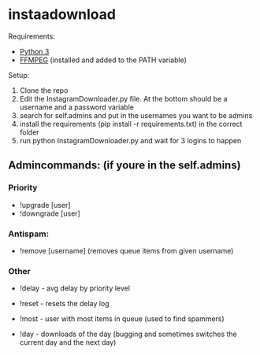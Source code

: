 # instaadownload

Requirements:
- [Python 3](https://www.python.org/downloads/)
- [FFMPEG](https://ffmpeg.org/download.html) (installed and added to the PATH variable)

Setup:
1. Clone the repo
2. Edit the InstagramDownloader.py file. At the bottom should be a username and a password variable
3. search for self.admins and put in the usernames you want to be admins
4. install the requirements (pip install -r requirements.txt) in the correct folder
5. run python InstagramDownloader.py and wait for 3 logins to happen


## Admincommands: (if youre in the self.admins)
### Priority
- !upgrade [user]
- !downgrade [user]

### Antispam:
- !remove [username] (removes queue items from given username)

### Other
- !delay - avg delay by priority level
- !reset - resets the delay log

- !most - user with most items in queue (used to find spammers)

- !day - downloads of the day (bugging and sometimes switches the current day and the next day)
